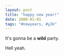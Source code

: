 ```yaml
---
layout: post
title: "happy new year!"
date: 2000-01-01
tags: "#newyears, #y2k"
---
```


It's gonna be a **wild** party.

Hell yeah.
